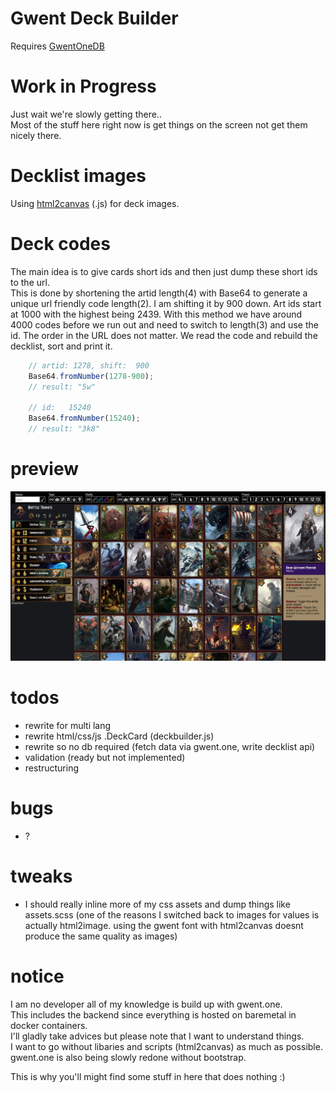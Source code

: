 # Gwent Deck Builder
Requires [GwentOneDB](https://github.com/teddybee-r/GwentOneDB "github.com/teddybee-r/GwentOneDB")  

# Work in Progress
Just wait we're slowly getting there..  
Most of the stuff here right now is get things on the screen not get them nicely there.  

# Decklist images
Using [html2canvas](https://html2canvas.hertzen.com/ "html2canvas.hertzen.com") (.js) for deck images.

# Deck codes
The main idea is to give cards short ids and then just dump these short ids to the url.  
This is done by shortening the artid length(4) with Base64 to generate a unique url friendly code length(2). 
I am shifting it by 900 down. Art ids start at 1000 with the highest being 2439. With this method we have 
around 4000 codes before we run out and need to switch to length(3) and use the id. 
The order in the URL does not matter. We read the code and rebuild the decklist, sort and print it.
```js
    // artid: 1278, shift:  900
    Base64.fromNumber(1278-900);
    // result: "5w"
    
    // id:   15240
    Base64.fromNumber(15240);
    // result: "3k8"
```

# preview
![image](preview.png)

# todos
- rewrite for multi lang
- rewrite html/css/js .DeckCard (deckbuilder.js)
- rewrite so no db required (fetch data via gwent.one, write decklist api)
- validation (ready but not implemented)
- restructuring

# bugs
- ?

# tweaks
- I should really inline more of my css assets and dump things like assets.scss (one of the reasons I switched back to images for values is actually html2image. using the gwent font with html2canvas doesnt produce the same quality as images)

# notice
I am no developer all of my knowledge is build up with gwent.one.  
This includes the backend since everything is hosted on baremetal in docker containers.  
I'll gladly take advices but please note that I want to understand things.  
I want to go without libaries and scripts (html2canvas) as much as possible.  
gwent.one is also being slowly redone without bootstrap.  

This is why you'll might find some stuff in here that does nothing :)